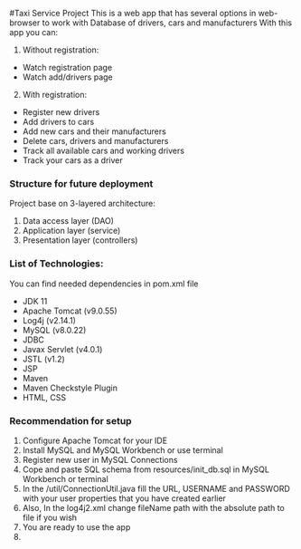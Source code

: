 #Taxi Service Project
This is a web app that has several options in web-browser 
to work with Database of drivers, cars and manufacturers
With this app you can:
1. Without registration:
* Watch registration page
* Watch add/drivers page
2. With registration:
* Register new drivers
* Add drivers to cars
* Add new cars and their manufacturers
* Delete cars, drivers and manufacturers
* Track all available cars and working drivers
* Track your cars as a driver
### Structure for future deployment
Project base on 3-layered architecture:
1. Data access layer (DAO)
2. Application layer (service)
3. Presentation layer (controllers)
### List of Technologies:
You can find needed dependencies in pom.xml file
* JDK 11
* Apache Tomcat (v9.0.55)
* Log4j (v2.14.1)
* MySQL (v8.0.22)
* JDBC
* Javax Servlet (v4.0.1)
* JSTL (v1.2)
* JSP
* Maven
* Maven Checkstyle Plugin
* HTML, CSS

### Recommendation for setup
1. Configure Apache Tomcat for your IDE
2. Install MySQL and MySQL Workbench or use terminal
3. Register new user in MySQL Connections
4. Cope and paste SQL schema from resources/init_db.sql in MySQL Workbench or terminal
5. In the /util/ConnectionUtil.java fill the URL, USERNAME and PASSWORD with your user properties that you have created earlier
6. Also, In the log4j2.xml change fileName path with the absolute path to file if you wish
7. You are ready to use the app
8. 